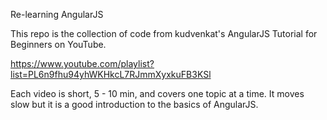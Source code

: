 Re-learning AngularJS

This repo is the collection of code from kudvenkat's AngularJS Tutorial for Beginners on YouTube.

https://www.youtube.com/playlist?list=PL6n9fhu94yhWKHkcL7RJmmXyxkuFB3KSl

Each video is short, 5 - 10 min, and covers one topic at a time. It moves slow but it is a good introduction to the basics of AngularJS.


